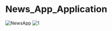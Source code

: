 # News_App_Application

![NewsApp](https://github.com/Rizieq/News_App_Application/assets/44150759/4264f29e-0641-4802-b29d-26e1f18afc49)
![1](https://github.com/Rizieq/News_App_Application/assets/44150759/26120eaa-0b7d-49ea-9cc3-287671266dbf)







